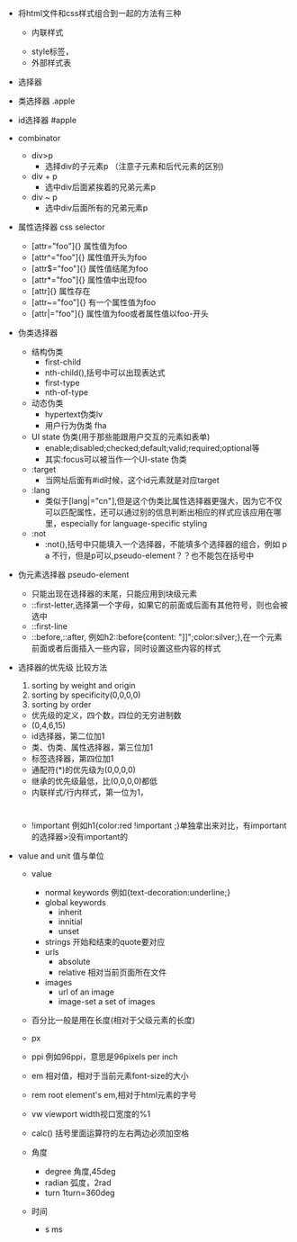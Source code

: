 * 将html文件和css样式组合到一起的方法有三种
  * 内联样式 <p style="color:red">
  * style标签，
  * 外部样式表

* 选择器
* 类选择器 .apple 
* id选择器 #apple
* combinator
  * div>p  
    * 选择div的子元素p 
    （注意子元素和后代元素的区别)
  * div + p 
    * 选中div后面紧挨着的兄弟元素p
  * div ~ p 
    * 选中div后面所有的兄弟元素p
* 属性选择器 css selector
  * \[attr="foo"]{} 属性值为foo
  * \[attr^="foo"]{} 属性值开头为foo
  * \[attr$="foo"]{} 属性值结尾为foo 
  * \[attr\*="foo"]{} 属性值中出现foo
  * \[attr]{} 属性存在
  * \[attr~="foo"]{} 有一个属性值为foo
  * \[attr\|="foo"]{}
     属性值为foo或者属性值以foo-开头

* 伪类选择器 
  * 结构伪类
    * first-child
    * nth-child(),括号中可以出现表达式
    * first-type
    * nth-of-type
  * 动态伪类
    * hypertext伪类lv
    * 用户行为伪类 fha
  * UI state 伪类(用于那些能跟用户交互的元素如表单)
    * enable;disabled;checked;default;valid;required;optional等
    * 其实:focus可以被当作一个UI-state 伪类
  * :target
    * 当网址后面有#id时候，这个id元素就是对应target
  * :lang
    * 类似于\[lang|="cn"],但是这个伪类比属性选择器更强大，因为它不仅可以匹配属性，还可以通过别的信息判断出相应的样式应该应用在哪里，especially for language-specific styling
  * :not
    * :not(),括号中只能填入一个选择器，不能填多个选择器的组合，例如 p a 不行，但是p可以,pseudo-element？？也不能包在括号中

* 伪元素选择器 pseudo-element
  * 只能出现在选择器的末尾，只能应用到块级元素
  * ::first-letter,选择第一个字母，如果它的前面或后面有其他符号，则也会被选中
  * ::first-line
  * ::before,::after, 例如h2::before{content: "]]";color:silver;},在一个元素前面或者后面插入一些内容，同时设置这些内容的样式
 

* 选择器的优先级
  比较方法
  1. sorting by weight and origin
  2. sorting by specificity(0,0,0,0)
  3. sorting by order
  
  * 优先级的定义，四个数，四位的无穷进制数
  * (0,4,6,15)
  * id选择器，第二位加1
  * 类、伪类、属性选择器，第三位加1
  * 标签选择器，第四位加1
  * 通配符(\*)的优先级为(0,0,0,0)
  * 继承的优先级最低，比(0,0,0,0)都低
  * 内联样式/行内样式，第一位为1，<h1 style="color:red">
  * !important 例如h1{color:red !important ;}单独拿出来对比，有important的选择器>没有important的

* value and unit 值与单位
  * value
    * normal keywords
      例如{text-decoration:underline;}
    * global keywords
      * inherit
      * innitial
      * unset
    * strings
      开始和结束的quote要对应
    * urls
      * absolute
      * relative 相对当前页面所在文件
    * images
      * url of an image
      * image-set a set of images
    


  * 百分比一般是用在长度(相对于父级元素的长度)
  * px 
  * ppi 例如96ppi，意思是96pixels per inch
  * em 相对值，相对于当前元素font-size的大小
  * rem root element's em,相对于html元素的字号
  * vw viewport width视口宽度的%1
  * calc() 括号里面运算符的左右两边必须加空格
  * 角度
    * degree 角度,45deg
    * radian 弧度，2rad
    * turn 1turn=360deg
  * 时间
    * s  ms









